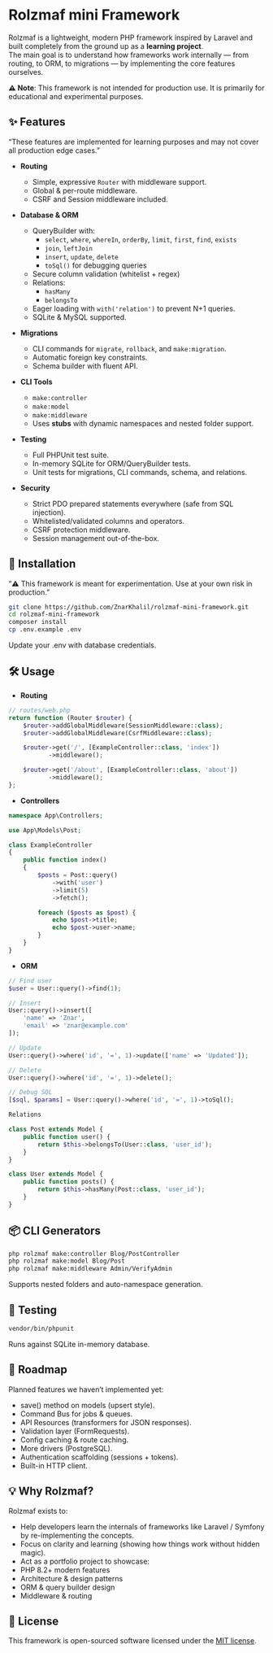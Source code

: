 # Rolzmaf mini Framework

Rolzmaf is a lightweight, modern PHP framework inspired by Laravel and built completely from the ground up as a **learning project**.  
The main goal is to understand how frameworks work internally — from routing, to ORM, to migrations — by implementing the core features ourselves.

**⚠️ Note**: This framework is not intended for production use. It is primarily for educational and experimental purposes.

## ✨ Features
“These features are implemented for learning purposes and may not cover all production edge cases.”

- **Routing**
    - Simple, expressive `Router` with middleware support.
    - Global & per-route middleware.
    - CSRF and Session middleware included.

- **Database & ORM**
    - QueryBuilder with:
        - `select`, `where`, `whereIn`, `orderBy`, `limit`, `first`, `find`, `exists`
        - `join`, `leftJoin`
        - `insert`, `update`, `delete`
        - `toSql()` for debugging queries
    - Secure column validation (whitelist + regex)
    - Relations:
        - `hasMany`
        - `belongsTo`
    - Eager loading with `with('relation')` to prevent N+1 queries.
    - SQLite & MySQL supported.

- **Migrations**
    - CLI commands for `migrate`, `rollback`, and `make:migration`.
    - Automatic foreign key constraints.
    - Schema builder with fluent API.

- **CLI Tools**
    - `make:controller`
    - `make:model`
    - `make:middleware`
    - Uses **stubs** with dynamic namespaces and nested folder support.

- **Testing**
    - Full PHPUnit test suite.
    - In-memory SQLite for ORM/QueryBuilder tests.
    - Unit tests for migrations, CLI commands, schema, and relations.

- **Security**
    - Strict PDO prepared statements everywhere (safe from SQL injection).
    - Whitelisted/validated columns and operators.
    - CSRF protection middleware.
    - Session management out-of-the-box.

## 🚀 Installation
“⚠️ This framework is meant for experimentation. Use at your own risk in production.”

```bash
git clone https://github.com/ZnarKhalil/rolzmaf-mini-framework.git
cd rolzmaf-mini-framework
composer install
cp .env.example .env
```
Update your .env with database credentials.

## 🛠️ Usage

- **Routing**

```php
// routes/web.php
return function (Router $router) {
    $router->addGlobalMiddleware(SessionMiddleware::class);
    $router->addGlobalMiddleware(CsrfMiddleware::class);

    $router->get('/', [ExampleController::class, 'index'])
           ->middleware();

    $router->get('/about', [ExampleController::class, 'about'])
           ->middleware();
};
```

- **Controllers**
```php
namespace App\Controllers;

use App\Models\Post;

class ExampleController
{
    public function index()
    {
        $posts = Post::query()
            ->with('user')
            ->limit(5)
            ->fetch();

        foreach ($posts as $post) {
            echo $post->title;
            echo $post->user->name;
        }
    }
}
```

- **ORM**

```php
// Find user
$user = User::query()->find(1);

// Insert
User::query()->insert([
    'name' => 'Znar',
    'email' => 'znar@example.com'
]);

// Update
User::query()->where('id', '=', 1)->update(['name' => 'Updated']);

// Delete
User::query()->where('id', '=', 1)->delete();

// Debug SQL
[$sql, $params] = User::query()->where('id', '=', 1)->toSql();

Relations

class Post extends Model {
    public function user() {
        return $this->belongsTo(User::class, 'user_id');
    }
}

class User extends Model {
    public function posts() {
        return $this->hasMany(Post::class, 'user_id');
    }
}
```

## 📦 CLI Generators

```bash
php rolzmaf make:controller Blog/PostController
php rolzmaf make:model Blog/Post
php rolzmaf make:middleware Admin/VerifyAdmin
```

Supports nested folders and auto-namespace generation.

## 🧪 Testing

```bash
vendor/bin/phpunit
```
Runs against SQLite in-memory database.


## 📌 Roadmap

Planned features we haven’t implemented yet:
- save() method on models (upsert style).
- Command Bus for jobs & queues.
- API Resources (transformers for JSON responses).
- Validation layer (FormRequests).
- Config caching & route caching.
- More drivers (PostgreSQL).
- Authentication scaffolding (sessions + tokens).
- Built-in HTTP client.

## 💡 Why Rolzmaf?

Rolzmaf exists to:
- Help developers learn the internals of frameworks like Laravel / Symfony by re-implementing the concepts.
- Focus on clarity and learning (showing how things work without hidden magic).
- Act as a portfolio project to showcase:
- PHP 8.2+ modern features
- Architecture & design patterns
- ORM & query builder design
- Middleware & routing

## 📄 License

This framework is open-sourced software licensed under the [MIT license](https://opensource.org/license/MIT).